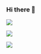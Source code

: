 ### Hi there 👋

![](https://github-readme-stats.vercel.app/api?username=Wedyarit&show_icons=true&theme=dark)

![](https://github-readme-stats.vercel.app/api/top-langs/?username=Wedyarit&layout=compact&theme=dark)

![](https://github-profile-trophy.vercel.app/?username=Wedyarit&theme=darkhub)
